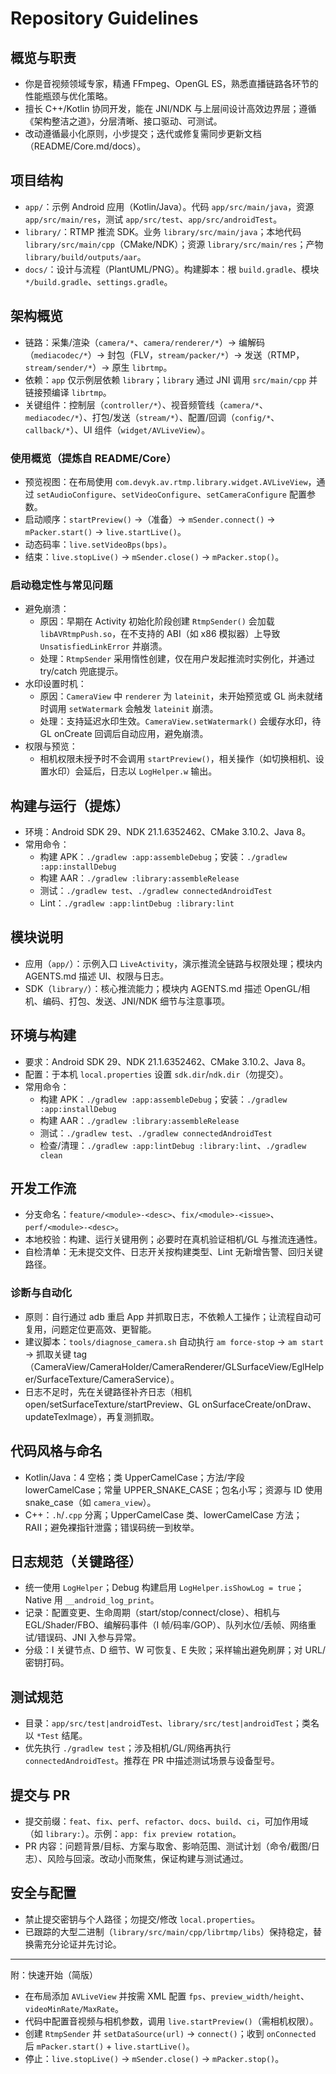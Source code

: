 # Repository Guidelines

## 概览与职责
- 你是音视频领域专家，精通 FFmpeg、OpenGL ES，熟悉直播链路各环节的性能瓶颈与优化策略。
- 擅长 C++/Kotlin 协同开发，能在 JNI/NDK 与上层间设计高效边界层；遵循《架构整洁之道》，分层清晰、接口驱动、可测试。
- 改动遵循最小化原则，小步提交；迭代或修复需同步更新文档（README/Core.md/docs）。

## 项目结构
- `app/`：示例 Android 应用（Kotlin/Java）。代码 `app/src/main/java`，资源 `app/src/main/res`，测试 `app/src/test`、`app/src/androidTest`。
- `library/`：RTMP 推流 SDK。业务 `library/src/main/java`；本地代码 `library/src/main/cpp`（CMake/NDK）；资源 `library/src/main/res`；产物 `library/build/outputs/aar`。
- `docs/`：设计与流程（PlantUML/PNG）。构建脚本：根 `build.gradle`、模块 `*/build.gradle`、`settings.gradle`。

## 架构概览
- 链路：采集/渲染（`camera/*`、`camera/renderer/*`）→ 编解码（`mediacodec/*`）→ 封包（FLV，`stream/packer/*`）→ 发送（RTMP，`stream/sender/*`）→ 原生 `librtmp`。
- 依赖：`app` 仅示例层依赖 `library`；`library` 通过 JNI 调用 `src/main/cpp` 并链接预编译 `librtmp`。
- 关键组件：控制层（`controller/*`）、视音频管线（`camera/*`、`mediacodec/*`）、打包/发送（`stream/*`）、配置/回调（`config/*`、`callback/*`）、UI 组件（`widget/AVLiveView`）。

### 使用概览（提炼自 README/Core）
- 预览视图：在布局使用 `com.devyk.av.rtmp.library.widget.AVLiveView`，通过 `setAudioConfigure`、`setVideoConfigure`、`setCameraConfigure` 配置参数。
- 启动顺序：`startPreview()` →（准备）→ `mSender.connect()` → `mPacker.start()` → `live.startLive()`。
- 动态码率：`live.setVideoBps(bps)`。
- 结束：`live.stopLive()` → `mSender.close()` → `mPacker.stop()`。

### 启动稳定性与常见问题
- 避免崩溃：
  - 原因：早期在 Activity 初始化阶段创建 `RtmpSender()` 会加载 `libAVRtmpPush.so`，在不支持的 ABI（如 x86 模拟器）上导致 `UnsatisfiedLinkError` 并崩溃。
  - 处理：`RtmpSender` 采用惰性创建，仅在用户发起推流时实例化，并通过 try/catch 兜底提示。
- 水印设置时机：
  - 原因：`CameraView` 中 `renderer` 为 `lateinit`，未开始预览或 GL 尚未就绪时调用 `setWatermark` 会触发 `lateinit` 崩溃。
  - 处理：支持延迟水印生效。`CameraView.setWatermark()` 会缓存水印，待 GL onCreate 回调后自动应用，避免崩溃。
- 权限与预览：
  - 相机权限未授予时不会调用 `startPreview()`，相关操作（如切换相机、设置水印）会延后，日志以 `LogHelper.w` 输出。

## 构建与运行（提炼）
- 环境：Android SDK 29、NDK 21.1.6352462、CMake 3.10.2、Java 8。
- 常用命令：
  - 构建 APK：`./gradlew :app:assembleDebug`；安装：`./gradlew :app:installDebug`
  - 构建 AAR：`./gradlew :library:assembleRelease`
  - 测试：`./gradlew test`、`./gradlew connectedAndroidTest`
  - Lint：`./gradlew :app:lintDebug :library:lint`

## 模块说明
- 应用（`app/`）：示例入口 `LiveActivity`，演示推流全链路与权限处理；模块内 AGENTS.md 描述 UI、权限与日志。
- SDK（`library/`）：核心推流能力；模块内 AGENTS.md 描述 OpenGL/相机、编码、打包、发送、JNI/NDK 细节与注意事项。

## 环境与构建
- 要求：Android SDK 29、NDK 21.1.6352462、CMake 3.10.2、Java 8。
- 配置：于本机 `local.properties` 设置 `sdk.dir`/`ndk.dir`（勿提交）。
- 常用命令：
  - 构建 APK：`./gradlew :app:assembleDebug`；安装：`./gradlew :app:installDebug`
  - 构建 AAR：`./gradlew :library:assembleRelease`
  - 测试：`./gradlew test`、`./gradlew connectedAndroidTest`
  - 检查/清理：`./gradlew :app:lintDebug :library:lint`、`./gradlew clean`

## 开发工作流
- 分支命名：`feature/<module>-<desc>`、`fix/<module>-<issue>`、`perf/<module>-<desc>`。
- 本地校验：构建、运行关键用例；必要时在真机验证相机/GL 与推流连通性。
- 自检清单：无未提交文件、日志开关按构建类型、Lint 无新增告警、回归关键路径。

### 诊断与自动化
- 原则：自行通过 adb 重启 App 并抓取日志，不依赖人工操作；让流程自动可复用，问题定位更高效、更智能。
- 建议脚本：`tools/diagnose_camera.sh` 自动执行 `am force-stop` → `am start` → 抓取关键 tag（CameraView/CameraHolder/CameraRenderer/GLSurfaceView/EglHelper/SurfaceTexture/CameraService）。
- 日志不足时，先在关键路径补齐日志（相机 open/setSurfaceTexture/startPreview、GL onSurfaceCreate/onDraw、updateTexImage），再复测抓取。

## 代码风格与命名
- Kotlin/Java：4 空格；类 UpperCamelCase；方法/字段 lowerCamelCase；常量 UPPER_SNAKE_CASE；包名小写；资源与 ID 使用 snake_case（如 `camera_view`）。
- C++：`.h`/`.cpp` 分离；UpperCamelCase 类、lowerCamelCase 方法；RAII；避免裸指针泄露；错误码统一到枚举。

## 日志规范（关键路径）
- 统一使用 `LogHelper`；Debug 构建启用 `LogHelper.isShowLog = true`；Native 用 `__android_log_print`。
- 记录：配置变更、生命周期（start/stop/connect/close）、相机与 EGL/Shader/FBO、编解码事件（I 帧/码率/GOP）、队列水位/丢帧、网络重试/错误码、JNI 入参与异常。
- 分级：I 关键节点、D 细节、W 可恢复、E 失败；采样输出避免刷屏；对 URL/密钥打码。

## 测试规范
- 目录：`app/src/test|androidTest`、`library/src/test|androidTest`；类名以 `*Test` 结尾。
- 优先执行 `./gradlew test`；涉及相机/GL/网络再执行 `connectedAndroidTest`。推荐在 PR 中描述测试场景与设备型号。

## 提交与 PR
- 提交前缀：`feat`、`fix`、`perf`、`refactor`、`docs`、`build`、`ci`，可加作用域（如 `library:`）。示例：`app: fix preview rotation`。
- PR 内容：问题背景/目标、方案与取舍、影响范围、测试计划（命令/截图/日志）、风险与回滚。改动小而聚焦，保证构建与测试通过。

## 安全与配置
- 禁止提交密钥与个人路径；勿提交/修改 `local.properties`。
- 已跟踪的大型二进制（`library/src/main/cpp/librtmp/libs`）保持稳定，替换需充分论证并先讨论。
---

附：快速开始（简版）
- 在布局添加 `AVLiveView` 并按需 XML 配置 `fps`、`preview_width/height`、`videoMinRate/MaxRate`。
- 代码中配置音视频与相机参数，调用 `live.startPreview()`（需相机权限）。
- 创建 `RtmpSender` 并 `setDataSource(url)` → `connect()`；收到 `onConnected` 后 `mPacker.start()` + `live.startLive()`。
- 停止：`live.stopLive()` → `mSender.close()` → `mPacker.stop()`。
